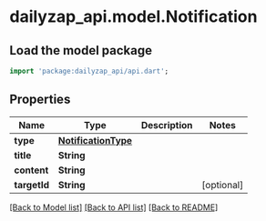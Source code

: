 # dailyzap_api.model.Notification

## Load the model package
```dart
import 'package:dailyzap_api/api.dart';
```

## Properties
Name | Type | Description | Notes
------------ | ------------- | ------------- | -------------
**type** | [**NotificationType**](NotificationType.md) |  | 
**title** | **String** |  | 
**content** | **String** |  | 
**targetId** | **String** |  | [optional] 

[[Back to Model list]](../README.md#documentation-for-models) [[Back to API list]](../README.md#documentation-for-api-endpoints) [[Back to README]](../README.md)


